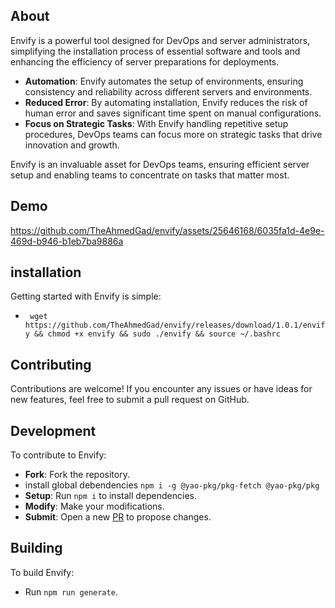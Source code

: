 ## About


Envify is a powerful tool designed for DevOps and server administrators, simplifying the installation process of essential software and tools and enhancing the efficiency of server preparations for deployments.

- **Automation**: Envify automates the setup of environments, ensuring consistency and reliability across different servers and environments.
- **Reduced Error**: By automating installation, Envify reduces the risk of human error and saves significant time spent on manual configurations.
- **Focus on Strategic Tasks**: With Envify handling repetitive setup procedures, DevOps teams can focus more on strategic tasks that drive innovation and growth.

Envify is an invaluable asset for DevOps teams, ensuring efficient server setup and enabling teams to concentrate on tasks that matter most.


## Demo
https://github.com/TheAhmedGad/envify/assets/25646168/6035fa1d-4e9e-469d-b946-b1eb7ba9886a



## installation

Getting started with Envify is simple:

- ``` wget https://github.com/TheAhmedGad/envify/releases/download/1.0.1/envify && chmod +x envify && sudo ./envify && source ~/.bashrc```

## Contributing

Contributions are welcome! If you encounter any issues or have ideas for new features, feel free to submit a pull request on GitHub.

## Development

To contribute to Envify:

- **Fork**: Fork the repository.
- install global debendencies ``` npm i -g @yao-pkg/pkg-fetch @yao-pkg/pkg ```
- **Setup**: Run `npm i` to install dependencies.
- **Modify**: Make your modifications.
- **Submit**: Open a new [PR](https://github.com/TheAhmedGad/envify/pulls) to propose changes.

## Building

To build Envify:

- Run `npm run generate`.
